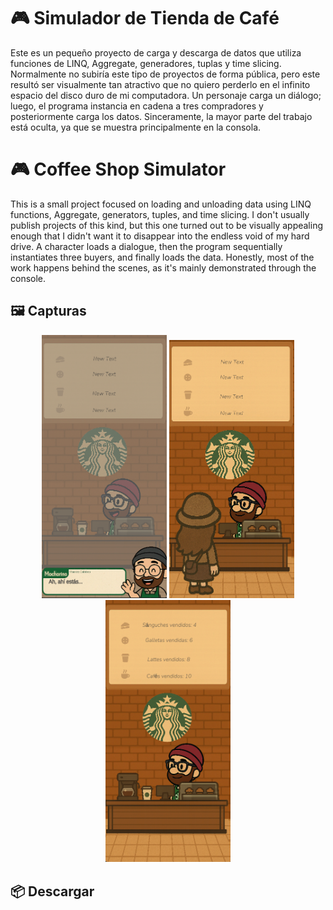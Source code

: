 # 🎮 Simulador de Tienda de Café
Este es un pequeño proyecto de carga y descarga de datos que utiliza funciones de LINQ, Aggregate, generadores, tuplas y time slicing.
Normalmente no subiría este tipo de proyectos de forma pública, pero este resultó ser visualmente tan atractivo que no quiero perderlo en el infinito espacio del disco duro de mi computadora.
Un personaje carga un diálogo; luego, el programa instancia en cadena a tres compradores y posteriormente carga los datos.
Sinceramente, la mayor parte del trabajo está oculta, ya que se muestra principalmente en la consola.

# 🎮 Coffee Shop Simulator
This is a small project focused on loading and unloading data using LINQ functions, Aggregate, generators, tuples, and time slicing.
I don't usually publish projects of this kind, but this one turned out to be visually appealing enough that I didn't want it to disappear into the endless void of my hard drive.
A character loads a dialogue, then the program sequentially instantiates three buyers, and finally loads the data.
Honestly, most of the work happens behind the scenes, as it's mainly demonstrated through the console.


## 🖼️ Capturas

<p align="center">
  <img src="images/1.png" width="200"/>
  <img src="images/2.png" width="200"/>
  <img src="images/3.png" width="200"/>
</p>

## 📦 Descargar

